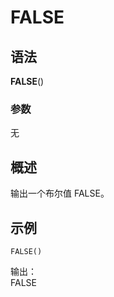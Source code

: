 # FALSE

## 语法

**FALSE**()

### 参数

无

## 概述

输出一个布尔值 FALSE。

## 示例

```excel
FALSE()
```

输出：  
FALSE
